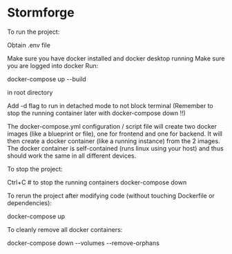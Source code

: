 # Stormforge

To run the project:

Obtain .env file 

Make sure you have docker installed and docker desktop running
Make sure you are logged into docker
Run:

docker-compose up --build      

in root directory

Add -d flag to run in detached mode to not block terminal (Remember to stop the running container later with docker-compose down !!)

The docker-compose.yml configuration / script file will create two docker images (like a blueprint or file), one for frontend and one for backend.
It will then create a docker container (like a running instance) from the 2 images.
The docker container is self-contained (runs linux using your host) and thus should work the same in all different devices.


To stop the project:

Ctrl+C      # to stop the running containers
docker-compose down

To rerun the project after modifying code (without touching Dockerfile or dependencies):

docker-compose up

To cleanly remove all docker containers:

docker-compose down --volumes --remove-orphans
